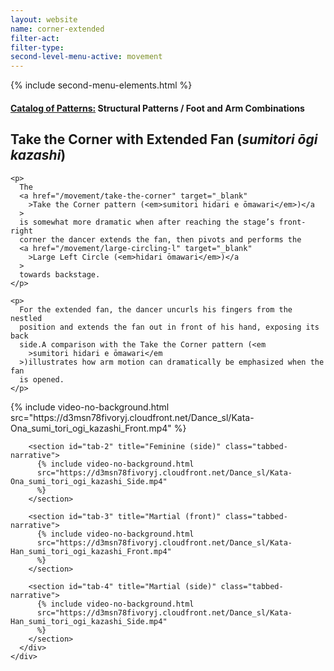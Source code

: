 ```yaml
---
layout: website
name: corner-extended
filter-act:
filter-type:
second-level-menu-active: movement
---
```


{% include second-menu-elements.html %}

<main class="page-content">
  <div class="text-container">
    <h4>
      <a href="/movement/">Catalog of Patterns:</a> Structural Patterns / Foot
      and Arm Combinations
    </h4>
    <h2>Take the Corner with Extended Fan (<em>sumitori ōgi kazashi</em>)</h2>

    <p>
      The
      <a href="/movement/take-the-corner" target="_blank"
        >Take the Corner pattern (<em>sumitori hidari e ōmawari</em>)</a
      >
      is somewhat more dramatic when after reaching the stage’s front-right
      corner the dancer extends the fan, then pivots and performs the
      <a href="/movement/large-circling-l" target="_blank"
        >Large Left Circle (<em>hidari ōmawari</em>)</a
      >
      towards backstage.
    </p>

    <p>
      For the extended fan, the dancer uncurls his fingers from the nestled
      position and extends the fan out in front of his hand, exposing its back
      side.A comparison with the Take the Corner pattern (<em
        >sumitori hidari e ōmawari</em
      >)illustrates how arm motion can dramatically be emphasized when the fan
      is opened.
    </p>
  </div>

  <div class="tabs-container">
    <div class="tabs-container__links">
      <div class="wrapper">
        <div id="tabs"></div>
      </div>
    </div>
    <div class="tabs-container__content">
      <div class="wrapper">
        <section id="tab-1" title="Feminine (front)" class="tabbed-narrative">
          {% include video-no-background.html
          src="https://d3msn78fivoryj.cloudfront.net/Dance_sl/Kata-Ona_sumi_tori_ogi_kazashi_Front.mp4"
          %}
        </section>

        <section id="tab-2" title="Feminine (side)" class="tabbed-narrative">
          {% include video-no-background.html
          src="https://d3msn78fivoryj.cloudfront.net/Dance_sl/Kata-Ona_sumi_tori_ogi_kazashi_Side.mp4"
          %}
        </section>

        <section id="tab-3" title="Martial (front)" class="tabbed-narrative">
          {% include video-no-background.html
          src="https://d3msn78fivoryj.cloudfront.net/Dance_sl/Kata-Han_sumi_tori_ogi_kazashi_Front.mp4"
          %}
        </section>

        <section id="tab-4" title="Martial (side)" class="tabbed-narrative">
          {% include video-no-background.html
          src="https://d3msn78fivoryj.cloudfront.net/Dance_sl/Kata-Han_sumi_tori_ogi_kazashi_Side.mp4"
          %}
        </section>
      </div>
    </div>
  </div>
</main>
